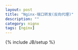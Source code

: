 ```yaml
---
layout: post
title: "Nginx-端口转发(反向代理)"
description: ""
category: nignx
tags: [nginx]
---
```

{% include JB/setup %}

